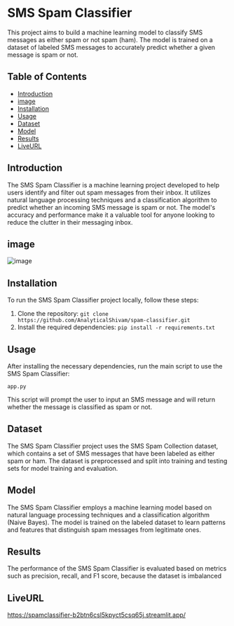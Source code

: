 

# SMS Spam Classifier

This project aims to build a machine learning model to classify SMS messages as either spam or not spam (ham). The model is trained on a dataset of labeled SMS messages to accurately predict whether a given message is spam or not.

## Table of Contents

- [Introduction](#introduction)
- [image](#image)
- [Installation](#installation)
- [Usage](#usage)
- [Dataset](#dataset)
- [Model](#model)
- [Results](#results)
- [LiveURL](#liveurl)

## Introduction

The SMS Spam Classifier is a machine learning project developed to help users identify and filter out spam messages from their inbox. It utilizes natural language processing techniques and a classification algorithm to predict whether an incoming SMS message is spam or not. The model's accuracy and performance make it a valuable tool for anyone looking to reduce the clutter in their messaging inbox.

## image
![image](https://github.com/AnalyticalShivam/spam_classifier/assets/93965065/18837d58-0714-45e2-9324-0f500d000f01)


## Installation

To run the SMS Spam Classifier project locally, follow these steps:

1. Clone the repository: `git clone https://github.com/AnalyticalShivam/spam-classifier.git`
2. Install the required dependencies: `pip install -r requirements.txt`

## Usage

After installing the necessary dependencies, run the main script to use the SMS Spam Classifier:

```
app.py
```

This script will prompt the user to input an SMS message and will return whether the message is classified as spam or not.

## Dataset

The SMS Spam Classifier project uses the SMS Spam Collection dataset, which contains a set of SMS messages that have been labeled as either spam or ham. The dataset is preprocessed and split into training and testing sets for model training and evaluation.

## Model

The SMS Spam Classifier employs a machine learning model based on natural language processing techniques and a classification algorithm (Naive Bayes). The model is trained on the labeled dataset to learn patterns and features that distinguish spam messages from legitimate ones.

## Results

The performance of the SMS Spam Classifier is evaluated based on metrics such as precision, recall, and F1 score, because the dataset is imbalanced 

## LiveURL
https://spamclassifier-b2btn6csl5kpyct5csq65j.streamlit.app/
